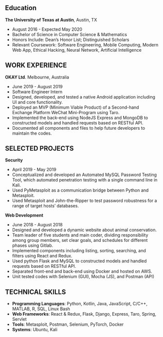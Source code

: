 ## Education

**The University of Texas at Austin**, Austin, TX 

- August 2016 - Expected May 2020
- Bachelor of Science in Computer Science & Mathematics 
- Honors Include: Dean’s Honor List; Distinguished Scholars
- Relevant Coursework: Software Engineering, Mobile Computing, Modern Web App, Ethical Hacking, Neural Network, Artificial Intelligence

## WORK EXPERIENCE

**OKAY Ltd**. Melbourne, Australia	                     						             

- June 2019 - August 2019
- Software Engineer Intern	
-	Designed, developed, and tested a native Android application including UI and core functionality.
-	Deployed an MVP (Minimum Viable Product) of a Second-hand Exchange Platform WeChat Mini-Program using Taro.
-	Implemented the back-end using NodeJS Express and MongoDB to constructed models and handled requests based on RESTful API.
-	Documented all components and files to help future developers to maintain the codes.	

## SELECTED PROJECTS 

**Security**
- April 2019 - May 2019
-	Conceptualized and developed an Automated MySQL Password Testing Tool, which automated penetration testing with a single command line in Kali.
-	Used PyMetasploit as a communication bridge between Python and Metasploit.
-	Used Metasploit and John-the-Ripper to test password robustness for a range of target hosts’ databases.

**Web Development**
- June 2018 - August 2018	
-	Designed and developed a dynamic website about animal conservation.
-	Team leader of five students and main coder, dividing responsibility among group members, set clear goals, and schedules for different phases using Gitlab.
-	Implemented components including listing, sorting, searching, and filters using React and Redux.
-	Used python Flask and MySQL to constructed models and handled requests based on RESTful API.
-	Separated front-end and back-end using Docker and hosted on AWS.
-	Unit tested codes with Selenium (GUI), Mocha (JS), and Postman (API)

## TECHNICAL SKILLS

-	**Programming Languages**: Python, Kotlin, Java, JavaScript, C/C++, MATLAB, R, SQL, Linux Bash
-	**Web Frameworks**: React & Redux, Flask, Django, Express, Taro, Spring, Servlet
-	**Tools**: Metasploit, Postman, Selenium, PyTorch, Docker
-	**Systems**: Ubuntu, Kali
